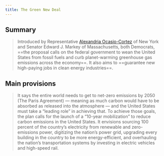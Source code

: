 ```yaml
---
title: The Green New Deal
---
```


## Summary

> Introduced by Representative [Alexandria Ocasio-Cortez](https://www.nytimes.com/2021/02/11/nyregion/aoc-mayor-nyc.html) of New York and Senator Edward J. Markey of Massachusetts, both Democrats, ==the proposal calls on the federal government to wean the United States from fossil fuels and curb planet-warming greenhouse gas emissions across the economy==. It also aims to ==guarantee new high-paying jobs in clean energy industries==.

## Main provisions

> It says the entire world needs to get to net-zero emissions by 2050 (The Paris Agreement) — meaning as much carbon would have to be absorbed as released into the atmosphere — and the United States must take a “leading role” in achieving that. 
> To achieve those goals, the plan calls for the launch of a “10-year mobilization” to reduce carbon emissions in the United States. It envisions sourcing 100 percent of the country’s electricity from renewable and zero-emissions power, digitizing the nation’s power grid, upgrading every building in the country to be more energy-efficient, and overhauling the nation’s transportation systems by investing in electric vehicles and high-speed rail.
> 